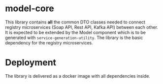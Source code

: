 # model-core

This library contains **all** the common DTO classes needed to connect registry microservices (Soap API, Rest API, Kafka API) between each other. It is expected to be extended by the Model component which is to be generated with `service-generation-utility`. The library is the basic dependency for the registry microservices.

# Deployment
The library is delivered as a docker image with all dependencies inside.
